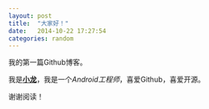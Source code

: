 ```yaml
---
layout: post
title:  "大家好！"
date:   2014-10-22 17:27:54
categories: random
---
```


我的第一篇Github博客。

我是[**小龙**](http://github.com/txlong)，我是一个*Android工程师*，喜爱Github，喜爱开源。

谢谢阅读！